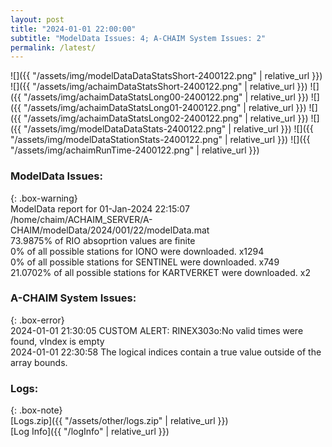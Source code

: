 ```yaml
---
layout: post
title: "2024-01-01 22:00:00"
subtitle: "ModelData Issues: 4; A-CHAIM System Issues: 2"
permalink: /latest/
---
```


![]({{ "/assets/img/modelDataDataStatsShort-2400122.png" | relative_url }})
![]({{ "/assets/img/achaimDataStatsShort-2400122.png" | relative_url }})
![]({{ "/assets/img/achaimDataStatsLong00-2400122.png" | relative_url }})
![]({{ "/assets/img/achaimDataStatsLong01-2400122.png" | relative_url }})
![]({{ "/assets/img/achaimDataStatsLong02-2400122.png" | relative_url }})
![]({{ "/assets/img/modelDataDataStats-2400122.png" | relative_url }})
![]({{ "/assets/img/modelDataStationStats-2400122.png" | relative_url }})
![]({{ "/assets/img/achaimRunTime-2400122.png" | relative_url }})


### ModelData Issues:  
  
{: .box-warning}  
 ModelData report for 01-Jan-2024 22:15:07   
 /home/chaim/ACHAIM_SERVER/A-CHAIM/modelData/2024/001/22/modelData.mat   
 73.9875% of RIO absoprtion values are finite   
 0% of all possible stations for IONO were downloaded. x1294   
 0% of all possible stations for SENTINEL were downloaded. x749   
 21.0702% of all possible stations for KARTVERKET were downloaded. x2   
  
### A-CHAIM System Issues:  
  
{: .box-error}  
2024-01-01 21:30:05 CUSTOM ALERT: RINEX303o:No valid times were found, vIndex is empty  
2024-01-01 22:30:58 The logical indices contain a true value outside of the array bounds.  

### Logs:  
  
{: .box-note}  
[Logs.zip]({{ "/assets/other/logs.zip" | relative_url }})  
[Log Info]({{ "/logInfo" | relative_url }})  

